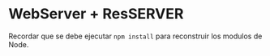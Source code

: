 # WebServer + ResSERVER

Recordar que se debe ejecutar ``` npm install ``` para reconstruir los
modulos de Node.